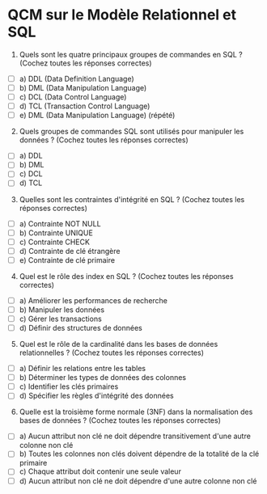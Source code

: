 # QCM sur le Modèle Relationnel et SQL

1. Quels sont les quatre principaux groupes de commandes en SQL ? (Cochez toutes les réponses correctes)

- [ ] a) DDL (Data Definition Language)  
- [ ] b) DML (Data Manipulation Language)  
- [ ] c) DCL (Data Control Language)  
- [ ] d) TCL (Transaction Control Language)  
- [ ] e) DML (Data Manipulation Language) (répété)  

2. Quels groupes de commandes SQL sont utilisés pour manipuler les données ? (Cochez toutes les réponses correctes)

- [ ] a) DDL  
- [ ] b) DML  
- [ ] c) DCL  
- [ ] d) TCL  

3. Quelles sont les contraintes d'intégrité en SQL ? (Cochez toutes les réponses correctes)

- [ ] a) Contrainte NOT NULL  
- [ ] b) Contrainte UNIQUE  
- [ ] c) Contrainte CHECK  
- [ ] d) Contrainte de clé étrangère  
- [ ] e) Contrainte de clé primaire  

4. Quel est le rôle des index en SQL ? (Cochez toutes les réponses correctes)

- [ ] a) Améliorer les performances de recherche  
- [ ] b) Manipuler les données  
- [ ] c) Gérer les transactions  
- [ ] d) Définir des structures de données  

5. Quel est le rôle de la cardinalité dans les bases de données relationnelles ? (Cochez toutes les réponses correctes)

- [ ] a) Définir les relations entre les tables  
- [ ] b) Déterminer les types de données des colonnes  
- [ ] c) Identifier les clés primaires  
- [ ] d) Spécifier les règles d'intégrité des données  

6. Quelle est la troisième forme normale (3NF) dans la normalisation des bases de données ? (Cochez toutes les réponses correctes)

- [ ] a) Aucun attribut non clé ne doit dépendre transitivement d'une autre colonne non clé  
- [ ] b) Toutes les colonnes non clés doivent dépendre de la totalité de la clé primaire  
- [ ] c) Chaque attribut doit contenir une seule valeur  
- [ ] d) Aucun attribut non clé ne doit dépendre d'une autre colonne non clé  
